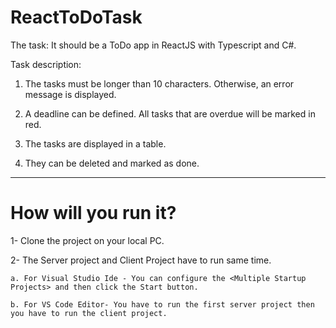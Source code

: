 # ReactToDoTask

The task: It should be a ToDo app in ReactJS with Typescript and C#.

Task description:

1. The tasks must be longer than 10 characters. Otherwise, an error message is displayed.

2. A deadline can be defined. All tasks that are overdue will be marked in red.

3. The tasks are displayed in a table.

4. They can be deleted and marked as done.

---------------------------------------------------------------------------
# How will you run it?

1- Clone the project on your local PC.

2- The Server project and Client Project have to run same time.
    
    a. For Visual Studio Ide - You can configure the <Multiple Startup Projects> and then click the Start button.
    
    b. For VS Code Editor- You have to run the first server project then you have to run the client project.




